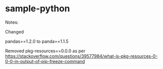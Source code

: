 # sample-python

Notes:

Changed

pandas==1.2.0 to panda==1.1.5


Removed pkg-resources==0.0.0 as per https://stackoverflow.com/questions/39577984/what-is-pkg-resources-0-0-0-in-output-of-pip-freeze-command



